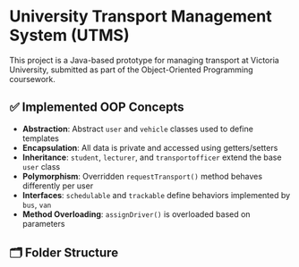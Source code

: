 # University Transport Management System (UTMS)

This project is a Java-based prototype for managing transport at Victoria University, submitted as part of the Object-Oriented Programming coursework.

## ✅ Implemented OOP Concepts

- **Abstraction**: Abstract `user` and `vehicle` classes used to define templates
- **Encapsulation**: All data is private and accessed using getters/setters
- **Inheritance**: `student`, `lecturer`, and `transportofficer` extend the base `user` class
- **Polymorphism**: Overridden `requestTransport()` method behaves differently per user
- **Interfaces**: `schedulable` and `trackable` define behaviors implemented by `bus`, `van`
- **Method Overloading**: `assignDriver()` is overloaded based on parameters

## 🗂 Folder Structure

